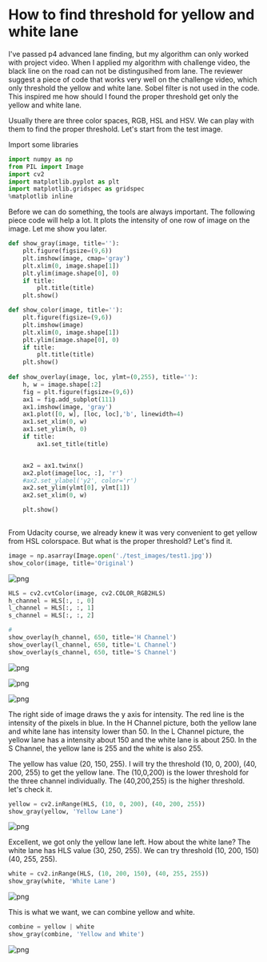 
# How to find threshold for yellow and white lane
I've passed p4 advanced lane finding, but my algorithm can only worked with project video. When I applied my algorithm with challenge video, the black line on the road can not be distingusihed from lane. The reviewer suggest a piece of code that works very well on the challenge video, which only threshold the yellow and white lane. Sobel filter is not used in the code. This inspired me how should I found the proper threshold get only the yellow and white lane.

Usually there are three color spaces, RGB, HSL and HSV. We can play with them to find the proper threshold. Let's start from the test image.

Import some libraries


```python
import numpy as np
from PIL import Image
import cv2
import matplotlib.pyplot as plt
import matplotlib.gridspec as gridspec
%matplotlib inline
```

Before we can do something, the tools are always important. The following piece code will help a lot. It plots the intensity of one row of image on the image. Let me show you later.


```python
def show_gray(image, title=''):
    plt.figure(figsize=(9,6))
    plt.imshow(image, cmap='gray')
    plt.xlim(0, image.shape[1])
    plt.ylim(image.shape[0], 0)
    if title:
        plt.title(title)
    plt.show()

def show_color(image, title=''):
    plt.figure(figsize=(9,6))
    plt.imshow(image)
    plt.xlim(0, image.shape[1])
    plt.ylim(image.shape[0], 0)
    if title:
        plt.title(title)
    plt.show()
    
def show_overlay(image, loc, ylmt=(0,255), title=''):
    h, w = image.shape[:2]
    fig = plt.figure(figsize=(9,6))
    ax1 = fig.add_subplot(111)
    ax1.imshow(image, 'gray')
    ax1.plot([0, w], [loc, loc],'b', linewidth=4)
    ax1.set_xlim(0, w)
    ax1.set_ylim(h, 0)
    if title:
        ax1.set_title(title)


    ax2 = ax1.twinx()
    ax2.plot(image[loc, :], 'r')
    #ax2.set_ylabel('y2', color='r')
    ax2.set_ylim(ylmt[0], ylmt[1])
    ax2.set_xlim(0, w)

    plt.show()
    
```

From Udacity course, we already knew it was very convenient to get yellow from HSL colorspace. But what is the proper threshold? Let's find it.


```python
image = np.asarray(Image.open('./test_images/test1.jpg'))
show_color(image, title='Original')
```


![png](output_6_0.png)



```python
HLS = cv2.cvtColor(image, cv2.COLOR_RGB2HLS)
h_channel = HLS[:, :, 0]
l_channel = HLS[:, :, 1]
s_channel = HLS[:, :, 2]

#
show_overlay(h_channel, 650, title='H Channel')
show_overlay(l_channel, 650, title='L Channel')
show_overlay(s_channel, 650, title='S Channel')
```


![png](output_7_0.png)



![png](output_7_1.png)



![png](output_7_2.png)


The right side of image draws the y axis for intensity. The red line is the intensity of the pixels in blue. In the H Channel picture, both the yellow lane and white lane has intensity lower than 50. In the L Channel picture, the yellow lane has a intensity about 150 and the white lane is about 250. In the S Channel, the yellow lane is 255 and the white is also 255. 

The yellow has value (20, 150, 255). I will try the threshold (10, 0, 200), (40, 200, 255) to get the yellow lane. The (10,0,200) is the lower threshold for the three channel individually. The (40,200,255) is the higher threshold. let's check it.


```python
yellow = cv2.inRange(HLS, (10, 0, 200), (40, 200, 255))
show_gray(yellow, 'Yellow Lane')
```


![png](output_9_0.png)


Excellent, we got only the yellow lane left. How about the white lane? The white lane has HLS value (30, 250, 255). We can try threshold (10, 200, 150) (40, 255, 255).


```python
white = cv2.inRange(HLS, (10, 200, 150), (40, 255, 255))
show_gray(white, 'White Lane')
```


![png](output_11_0.png)


This is what we want, we can combine yellow and white.


```python
combine = yellow | white
show_gray(combine, 'Yellow and White')
```


![png](output_13_0.png)



```python

```

